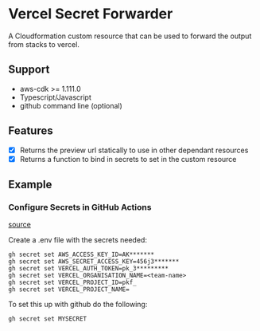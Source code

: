 # Vercel Secret Forwarder

A Cloudformation custom resource that can be used to forward the output from stacks to vercel.

## Support

- aws-cdk >= 1.111.0
- Typescript/Javascript
- github command line (optional)

## Features

- [x] Returns the preview url statically to use in other dependant resources
- [x] Returns a function to bind in secrets to set in the custom resource

## Example

### Configure Secrets in GitHub Actions

[source](https://cli.github.com/manual/gh_secret_set)

Create a .env file with the secrets needed:

```env
gh secret set AWS_ACCESS_KEY_ID=AK*******
gh secret set AWS_SECRET_ACCESS_KEY=456j3*******
gh secret set VERCEL_AUTH_TOKEN=pk_3*********
gh secret set VERCEL_ORGANISATION_NAME=<team-name>
gh secret set VERCEL_PROJECT_ID=pkf_
gh secret set VERCEL_PROJECT_NAME=
```

To set this up with github do the following:

```
gh secret set MYSECRET
```


```ts

```
